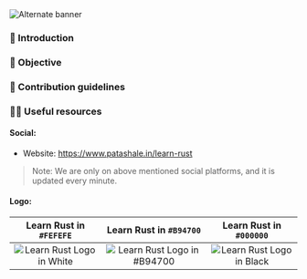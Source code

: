 <picture>
  <source media="(prefers-color-scheme: dark)" srcset="https://github.com/patashale/learn-rust/assets/68323012/f6ad61ef-3835-4110-9cea-6ff7bdb740c5">
  <source media="(prefers-color-scheme: light)" srcset="https://github.com/patashale/learn-rust/assets/68323012/f6ad61ef-3835-4110-9cea-6ff7bdb740c5">
  <img alt="Alternate banner" src="https://github.com/patashale/learn-rust/assets/68323012/f6ad61ef-3835-4110-9cea-6ff7bdb740c5">
</picture>

### 👋 Introduction



### 🎯 Objective



### 🌈 Contribution guidelines



### 👩‍💻 Useful resources

#### Social:
  - Website: https://www.patashale.in/learn-rust

> Note: We are only on above mentioned social platforms, and it is updated every minute.

#### Logo:

Learn Rust in `#FEFEFE` | Learn Rust in `#B94700` | Learn Rust in `#000000`
:-------------------------:|:-------------------------:|:-------------------------:
![Learn Rust Logo in White](https://github.com/patashale/learn-rust/assets/68323012/16eb26ff-bd22-46e5-87e9-e20925293c83) | ![Learn Rust Logo in #B94700](https://github.com/patashale/learn-rust/assets/68323012/34579345-a3cf-42f7-af83-9c6e0248d169) | ![Learn Rust Logo in Black](https://github.com/patashale/learn-rust/assets/68323012/4aae6cf4-fde9-46fa-899b-9d02b636a15f)
